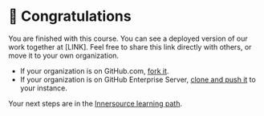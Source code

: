 # :tada: Congratulations

You are finished with this course. You can see a deployed version of our work together at [LINK]. Feel free to share this link directly with others, or move it to your own organization.

- If your organization is on GitHub.com, [fork it]().
- If your organization is on GitHub Enterprise Server, [clone and push it]() to your instance. 

Your next steps are in the [Innersource learning path]().